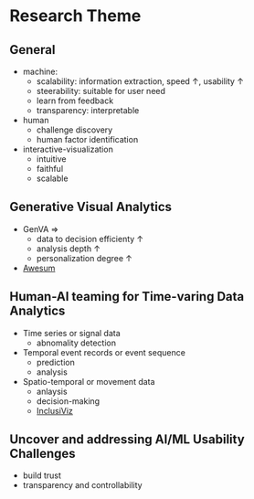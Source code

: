 # Research Theme

## General
 - machine:
   - scalability: information extraction, speed $\uparrow$, usability $\uparrow$
   - steerability: suitable for user need
   - learn from feedback
   - transparency: interpretable
 - human
   - challenge discovery
   - human factor identification
 - interactive-visualization
   - intuitive
   - faithful
   - scalable

## Generative Visual Analytics
- GenVA $\Rightarrow$ 
  - data to decision efficienty $\uparrow$
  - analysis depth $\uparrow$
  - personalization degree $\uparrow$
- [Awesum](https://arxiv.org/pdf/2407.12192)

## Human-AI teaming for Time-varing Data Analytics
 - Time series or signal data
   - abnomality detection
 - Temporal event records or event sequence
   - prediction
   - analysis
 - Spatio-temporal or movement data
   - anlaysis
   - decision-making
   - [InclusiViz](https://arxiv.org/abs/2501.03594)

## Uncover and addressing AI/ML Usability Challenges
 - build trust
 - transparency and controllability